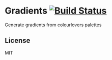 # Gradients [![Build Status](https://travis-ci.org/hendriklammers/gradients.svg?branch=master)](https://travis-ci.org/hendriklammers/gradients)

Generate gradients from colourlovers palettes


## License

MIT
